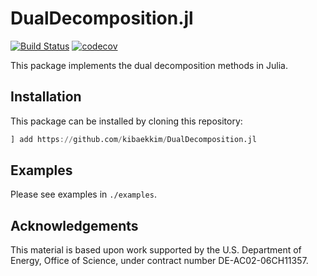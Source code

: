 # DualDecomposition.jl
[![Build Status](https://travis-ci.com/kibaekkim/DualDecomposition.jl.svg?branch=master)](https://travis-ci.com/kibaekkim/DualDecomposition.jl)
[![codecov](https://codecov.io/gh/kibaekkim/DualDecomposition.jl/branch/master/graph/badge.svg)](https://codecov.io/gh/kibaekkim/DualDecomposition.jl)

This package implements the dual decomposition methods in Julia.

## Installation

This package can be installed by cloning this repository:
```julia
] add https://github.com/kibaekkim/DualDecomposition.jl
```

## Examples

Please see examples in `./examples`.

## Acknowledgements
This material is based upon work supported by the U.S. Department of Energy, Office of Science, under contract number DE-AC02-06CH11357.
